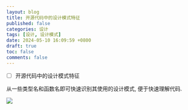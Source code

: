 ```yaml
---
layout: blog
title: 开源代码中的设计模式特征
published: false
categories: 设计
tags: [设计, 设计模式]
date: 2024-05-10 16:09:59 +0800
draft: true
toc: false
comments: false
---
```


- [ ] 开源代码中的设计模式特征

从一些类型名和函数名即可快速识别其使用的设计模式, 便于快速理解代码.

![](https://s2.loli.net/2024/05/10/mawUKr64yC1zpfc.png)

